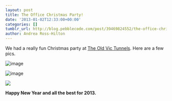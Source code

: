```yaml
---
layout: post
title: The Office Christmas Party!
date: '2013-01-02T12:33:00+00:00'
categories: []
tumblr_url: http://blog.pebblecode.com/post/39469824552/the-office-christmas-party
author: Andrea Ross-Hilton
---
```

<p>We had a really fun Christmas party at <a href="http://oldvictunnels.com/" title="The Old Vic Tunnels">The Old Vic Tunnels</a>. Here are a few pics.</p>
<p><img alt="image" src="http://media.tumblr.com/ab56f961a6ec19e1dc01db688def69d4/tumblr_inline_mg008lscFu1ru6tmb.jpg"/></p>
<p><img alt="image" src="http://media.tumblr.com/b4ba337205f17ff3da579a5f1c3a34f9/tumblr_inline_mfzzk6QRwi1ru6tmb.jpg"/></p>
<p><img src="http://media.tumblr.com/a42964762d34457fee76288a8085acd1/tumblr_inline_mg0dbrqJNi1qzes7c.jpg"/></p>
<p><strong>Happy New Year and all the best for 2013.</strong></p>
